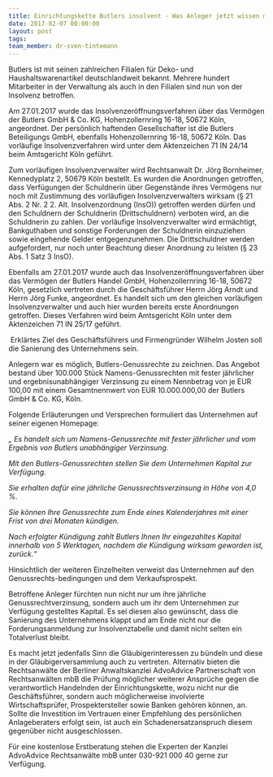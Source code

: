 ```yaml
---
title: Einrichtungskette Butlers insolvent - Was Anleger jetzt wissen müssen
date: 2017-02-07 00:00:00
layout: post
tags:
team_member: dr-sven-tintemann
---
```



Butlers ist mit seinen zahlreichen Filialen f&uuml;r Deko- und Haushaltswarenartikel deutschlandweit bekannt. Mehrere hundert Mitarbeiter in der Verwaltung als auch in den Filialen sind nun von der Insolvenz betroffen.

Am 27.01.2017 wurde das Insolvenzer&ouml;ffnungsverfahren &uuml;ber das Verm&ouml;gen der Butlers GmbH & Co. KG, Hohenzollernring 16-18, 50672 K&ouml;ln, angeordnet. Der pers&ouml;nlich haftenden Gesellschafter ist die Butlers Beteiligungs GmbH, ebenfalls Hohenzollernring 16-18, 50672 K&ouml;ln. Das vorl&auml;ufige Insolvenzverfahren wird unter dem Aktenzeichen 71 IN 24/14 beim Amtsgericht K&ouml;ln gef&uuml;hrt.

Zum vorl&auml;ufigen Insolvenzverwalter wird Rechtsanwalt Dr. J&ouml;rg Bornheimer, Kennedyplatz 2, 50679 K&ouml;ln bestellt. Es wurden die Anordnungen getroffen, dass Verf&uuml;gungen der Schuldnerin &uuml;ber Gegenst&auml;nde ihres Verm&ouml;gens nur noch mit Zustimmung des vorl&auml;ufigen Insolvenzverwalters wirksam (&sect; 21 Abs. 2 Nr. 2 2. Alt. Insolvenzordnung (InsO)) getroffen werden d&uuml;rfen und den Schuldnern der Schuldnerin (Drittschuldnern) verboten wird, an die Schuldnerin zu zahlen. Der vorl&auml;ufige Insolvenzverwalter wird erm&auml;chtigt, Bankguthaben und sonstige Forderungen der Schuldnerin einzuziehen sowie eingehende Gelder entgegenzunehmen. Die Drittschuldner werden aufgefordert, nur noch unter Beachtung dieser Anordnung zu leisten (&sect; 23 Abs. 1 Satz 3 InsO). &nbsp;

Ebenfalls am 27.01.2017 wurde auch das Insolvenzer&ouml;ffnungsverfahren &uuml;ber das Verm&ouml;gen der Butlers Handel GmbH, Hohenzollernring 16-18, 50672 K&ouml;ln, gesetzlich vertreten durch die Gesch&auml;ftsf&uuml;hrer Herrn J&ouml;rg Arndt und Herrn J&ouml;rg Funke, angeordnet. Es handelt sich um den gleichen vorl&auml;ufigen Insolvenzverwalter und auch hier wurden bereits erste Anordnungen getroffen. Dieses Verfahren wird beim Amtsgericht K&ouml;ln unter dem Aktenzeichen 71 IN 25/17 gef&uuml;hrt.

&nbsp;Erkl&auml;rtes Ziel des Gesch&auml;ftsf&uuml;hrers und Firmengr&uuml;nder Wilhelm Josten soll die Sanierung des Unternehmens sein.

Anlegern war es m&ouml;glich, Butlers-Genussrechte zu zeichnen. Das Angebot bestand &uuml;ber 100.000 St&uuml;ck Namens-Genussrechten mit fester j&auml;hrlicher und ergebnisunabh&auml;ngiger Verzinsung zu einem Nennbetrag von je EUR 100,00 mit einem Gesamtnennwert von EUR 10.000.000,00 der Butlers GmbH & Co. KG, K&ouml;ln.

Folgende Erl&auml;uterungen und Versprechen formuliert das Unternehmen auf seiner eigenen Homepage:

*„ Es handelt sich um Namens-Genussrechte mit fester j&auml;hrlicher und vom Ergebnis von Butlers unabh&auml;ngiger Verzinsung.*

*Mit den Butlers-Genussrechten stellen Sie dem Unternehmen Kapital zur Verf&uuml;gung.*

*Sie erhalten daf&uuml;r eine j&auml;hrliche Genussrechtsverzinsung in H&ouml;he von 4,0 %.*

*Sie k&ouml;nnen Ihre Genussrechte zum Ende eines Kalenderjahres mit einer Frist von drei Monaten k&uuml;ndigen.*

*Nach erfolgter K&uuml;ndigung zahlt Butlers Ihnen Ihr eingezahltes Kapital innerhalb von 5 Werktagen, nachdem die K&uuml;ndigung wirksam geworden ist, zur&uuml;ck.“*

Hinsichtlich der weiteren Einzelheiten verweist das Unternehmen auf den Genussrechts-bedingungen und dem Verkaufsprospekt.

Betroffene Anleger f&uuml;rchten nun nicht nur um ihre j&auml;hrliche Genussrechtverzinsung, sondern auch um ihr dem Unternehmen zur Verf&uuml;gung gestelltes Kapital. Es sei diesen also gew&uuml;nscht, dass die Sanierung des Unternehmens klappt und am Ende nicht nur die Forderungsanmeldung zur Insolvenztabelle und damit nicht selten ein Totalverlust bleibt.

Es macht jetzt jedenfalls Sinn die Gl&auml;ubigerinteressen zu b&uuml;ndeln und diese in der Gl&auml;ubigerversammlung auch zu vertreten. Alternativ bieten die Rechtsanw&auml;lte der Berliner Anwaltskanzlei AdvoAdvice Partnerschaft von Rechtsanw&auml;lten mbB die Pr&uuml;fung m&ouml;glicher weiterer Anspr&uuml;che gegen die verantwortlich Handelnden der Einrichtungskette, wozu nicht nur die Gesch&auml;ftsf&uuml;hrer, sondern auch m&ouml;glicherweise involvierte Wirtschaftspr&uuml;fer, Prospektersteller sowie Banken geh&ouml;ren k&ouml;nnen, an. Sollte die Investition im Vertrauen einer Empfehlung des pers&ouml;nlichen Anlageberaters erfolgt sein, ist auch ein Schadenersatzanspruch diesem gegen&uuml;ber nicht ausgeschlossen.

F&uuml;r eine kostenlose Erstberatung stehen die Experten der Kanzlei AdvoAdvice Rechtsanw&auml;lte mbB unter 030-921 000 40 gerne zur Verf&uuml;gung.